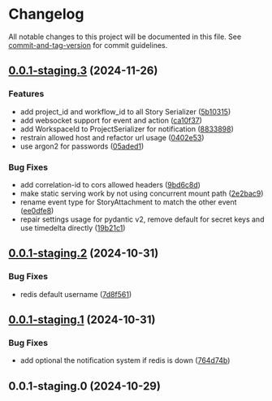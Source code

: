 # Changelog

All notable changes to this project will be documented in this file. See [commit-and-tag-version](https://github.com/absolute-version/commit-and-tag-version) for commit guidelines.

## [0.0.1-staging.3](https://gitlab.biru.sh/biru/dev/tenzu/tenzu-back/compare/v0.0.1-staging.2...v0.0.1-staging.3) (2024-11-26)


### Features

* add project_id and workflow_id to all Story Serializer ([5b10315](https://gitlab.biru.sh/biru/dev/tenzu/tenzu-back/commit/5b103155734194aee785705ea1030d8698bbaddc))
* add websocket support for event and action ([ca10f37](https://gitlab.biru.sh/biru/dev/tenzu/tenzu-back/commit/ca10f37dcb8eab2f429cff31e933e429783ca684))
* add WorkspaceId to ProjectSerializer for notification ([8833898](https://gitlab.biru.sh/biru/dev/tenzu/tenzu-back/commit/88338980ce19cfbf17f660684ac8d62b0eda0ea8))
* restrain allowed host and refactor url usage ([0402e53](https://gitlab.biru.sh/biru/dev/tenzu/tenzu-back/commit/0402e53917d93e71be43145cd3d4e877fcb3ca8b))
* use argon2 for passwords ([05aded1](https://gitlab.biru.sh/biru/dev/tenzu/tenzu-back/commit/05aded131208bb6135557f3c2f9d8be1f754ded6))


### Bug Fixes

* add correlation-id to cors allowed headers ([9bd6c8d](https://gitlab.biru.sh/biru/dev/tenzu/tenzu-back/commit/9bd6c8decf8a7201c7caf8a5117c373202db2ba8))
* make static serving work by not using concurrent mount path ([2e2bac9](https://gitlab.biru.sh/biru/dev/tenzu/tenzu-back/commit/2e2bac9357b5b2a7704b1d1a7e50c59cd8f64ac5))
* rename event type for StoryAttachment to match the other event ([ee0dfe8](https://gitlab.biru.sh/biru/dev/tenzu/tenzu-back/commit/ee0dfe81da2d6b651df70a2841a4a74fa014e500))
* repair settings usage for pydantic v2, remove default for secret keys and use timedelta directly ([19b21c1](https://gitlab.biru.sh/biru/dev/tenzu/tenzu-back/commit/19b21c1f2b75cfd253890f87e71dea42810a7557))

## [0.0.1-staging.2](https://gitlab.biru.sh/biru/dev/tenzu/tenzu-back/compare/v0.0.1-staging.1...v0.0.1-staging.2) (2024-10-31)


### Bug Fixes

* redis default username ([7d8f561](https://gitlab.biru.sh/biru/dev/tenzu/tenzu-back/commit/7d8f561158d6032c62a1e0322f9b11485d07e3f9))

## [0.0.1-staging.1](https://gitlab.biru.sh/biru/dev/tenzu/tenzu-back/compare/v0.0.1-staging.0...v0.0.1-staging.1) (2024-10-31)


### Bug Fixes

* add optional the notification system if redis is down ([764d74b](https://gitlab.biru.sh/biru/dev/tenzu/tenzu-back/commit/764d74b3e2be1e56c7d6ff92aa977ea80b8ebc34))

## 0.0.1-staging.0 (2024-10-29)
